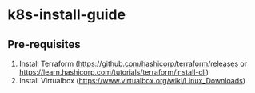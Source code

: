 # k8s-install-guide

## Pre-requisites
1. Install Terraform (https://github.com/hashicorp/terraform/releases or https://learn.hashicorp.com/tutorials/terraform/install-cli) 
2. Install Virtualbox (https://www.virtualbox.org/wiki/Linux_Downloads)

